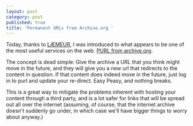```yaml
---
layout: post
category: post
published: true
title: 'Permanent URLs from Archive.org '
---
```

Today, thanks to [LÆMEUR](https://mastodon.sdf.org/@laemeur), I was introduced to what appears to be one of the most useful services on the web. [PURL from archive.org](https://archive.org/services/purl/). 

The concept is dead simple: Give the archive a URL that you think might move in the future, and they will give you a new url that redirects to the content in question. If that content does indeed move in the future, just log in to purl and update your re-direct. Easy Peasy, and nothing breaks. 

This is a great way to mitigate the problems inherent with hosting your content through a third party, and is a lot safer for links that will be spread out all over the internet (assuming, of course, that the internet archive doesn't suddenly go under, in which case we'll have bigger things to worry about anyway.)
